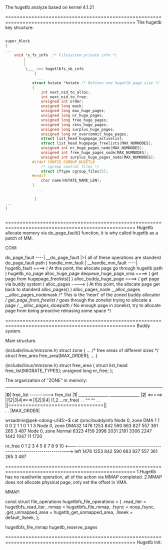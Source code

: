The hugetlb analyze based on kernel 4.1.21 

===================================================================================================
The hugetlb key structure:
```c 

super_block
{
...
	void *s_fs_info  /* Filesystem private info */
		|
		|
		 \___ >>> hugetlbfs_sb_info 
		     {
		      ...
			struct hstate *hstate /* Defines one hugetlb page size */ 
			{
				int next_nid_to_alloc;
				int next_nid_to_free;
				unsigned int order;
				unsigned long mask;
				unsigned long max_huge_pages;
				unsigned long nr_huge_pages;
				unsigned long free_huge_pages;
				unsigned long resv_huge_pages;
				unsigned long surplus_huge_pages;
				unsigned long nr_overcommit_huge_pages;
				struct list_head hugepage_activelist;
				struct list_head hugepage_freelists[MAX_NUMNODES];
				unsigned int nr_huge_pages_node[MAX_NUMNODES];
				unsigned int free_huge_pages_node[MAX_NUMNODES];
				unsigned int surplus_huge_pages_node[MAX_NUMNODES];
			#ifdef CONFIG_CGROUP_HUGETLB
				/* cgroup control files */
				struct cftype cgroup_files[5];
			#endif
				char name[HSTATE_NAME_LEN];
			}
		      ...

		     }
...
}
	
```

===================================================================================================
Hugetlb allocate memory via do_page_fault() function, it is why called hugetlb as a patch of MM.

COW:

do_page_fault		      ----|
  __do_page_fault		  |>( all of these operations are standerd do_page_fault path )
   handle_mm_fault		  |
    __handle_mm_fault         ----|
     hugetlb_fault  	      ====> ( At this point, the allocate page go through hugetlb path )
      hugetlb_no_page
       alloc_huge_page
	dequeue_huge_page_vma ====> ( get page from hugepage_freelists[] )
	alloc_buddy_huge_page ====> ( get page via buddy system )
	  alloc_pages	      ----> ( At this point, the allocate page get back to standerd alloc_pages() )
	    alloc_pages_node
	      __alloc_pages
		__alloc_pages_nodemask   /* This is the 'heart' of the zoned buddy allocator */
		  get_page_from_freelist /* goes through the zonelist trying to allocate a page */
		  __alloc_pages_slowpath /* No enough page in zonelist, try to allocate page from being preactive releasing some space */

===================================================================================================
Buddy system.

Main structure.

(include/linux/mmzone.h)
struct zone {
...
  /* free areas of different sizes */
  struct free_area free_area[MAX_ORDER]; 
...
}

(include/linux/mmzone.h)
struct free_area {
          struct list_head        free_list[MIGRATE_TYPES];
          unsigned long           nr_free;
};


The organization of "ZONE" in memory:
 _________
|____0____|           free_list  ---------> free_list
|____1____|          _______________       _______________
|____2____| <=====> |_1_|_2_|_3_|_4_|<===>|_1_|_2_|_3_|_4_|   (1,2....nr_free)
    . . ^^                                 ^^ 
    . . ||=================================||             
    . .
|MAX_ORDER|


wrsadmin@pek-cdong-u145:~$ cat /proc/buddyinfo 
Node 0, zone      DMA      1      1      0      0      2      1      1      0     1      1      3 
Node 0, zone    DMA32   1476   1253    842    590    663    827    557    361   265      3    487 
Node 0, zone   Normal   6323   4159   2998   2031   2181   3306   2247   1442  1047     11   1720 

nr_free                    0      1      2      3      4      5      6      7     8      9     10
                       <---------------------------------------------------------------------------->
left                      1476  1253   842    590    663    827    557    361    265     3     487


===================================================================================================
1.Hugetlb has no read/write operation, all of the action via MMAP completed.
2.MMAP does not allocate physical page, only set the offset in VMA.

MMAP:

const struct file_operations hugetlbfs_file_operations = {
        .read_iter              = hugetlbfs_read_iter,
        .mmap                   = hugetlbfs_file_mmap,
        .fsync                  = noop_fsync,
        .get_unmapped_area      = hugetlb_get_unmapped_area,
        .llseek         = default_llseek,
};

hugetlbfs_file_mmap
  hugetlb_reserve_pages
   

===================================================================================================
Hugetlb Init:




















